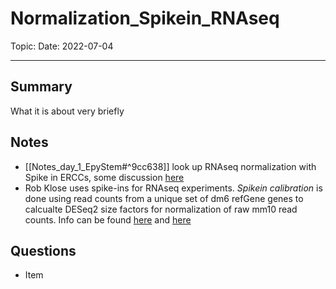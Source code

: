 
# Normalization_Spikein_RNAseq
Topic: 
Date: 2022-07-04

---

## Summary
What it is about very briefly

## Notes
- [[Notes_day_1_EpyStem#^9cc638]] look up RNAseq normalization with Spike in ERCCs, some discussion [here](https://bioinformatics.stackexchange.com/questions/52/normalization-methods-with-rna-seq-ercc-spike-in) 
- Rob Klose uses spike-ins for RNAseq experiments. *Spikein calibration* is done using read counts from a unique set of dm6 refGene genes to calcualte DESeq2 size factors for normalization of raw mm10 read counts. Info can be found [here](https://www.sciencedirect.com/science/article/pii/S109727651930228X?via%3Dihub) and [here](https://www.future-science.com/doi/10.2144/000114514)

## Questions
- Item



